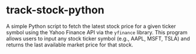 # track-stock-python
A simple Python script to fetch the latest stock price for a given ticker symbol using the Yahoo Finance API via the `yfinance` library. This program allows users to input any stock ticker symbol (e.g., AAPL, MSFT, TSLA) and returns the last available market price for that stock.
